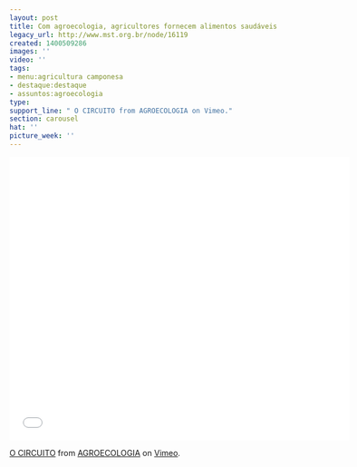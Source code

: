 ```yaml
---
layout: post
title: Com agroecologia, agricultores fornecem alimentos saudáveis
legacy_url: http://www.mst.org.br/node/16119
created: 1400509286
images: ''
video: ''
tags:
- menu:agricultura camponesa
- destaque:destaque
- assuntos:agroecologia
type: 
support_line: " O CIRCUITO from AGROECOLOGIA on Vimeo."
section: carousel
hat: ''
picture_week: ''
---
```

<iframe src="//player.vimeo.com/video/92963842" width="600" height="500" frameborder="0" webkitallowfullscreen mozallowfullscreen allowfullscreen></iframe> <p><a href="http://vimeo.com/92963842">O CIRCUITO</a> from <a href="http://vimeo.com/agroecologia">AGROECOLOGIA</a> on <a href="https://vimeo.com">Vimeo</a>.</p>
